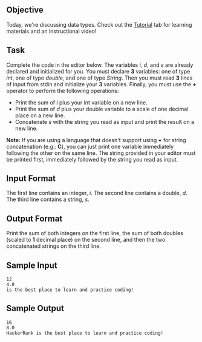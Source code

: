## Objective 
Today, we're discussing data types. Check out the [Tutorial](https://www.hackerrank.com/challenges/30-data-types/tutorial) tab for learning materials and an instructional video!

## Task 
Complete the code in the editor below. The variables _i_, _d_, and _s_ are already declared and initialized for you. You must declare **3** variables: one of type _int_, one of type _double_, and one of type _String_. Then you must read **3** lines of input from stdin and initialize your **3** variables. Finally, you must use the **+** operator to perform the following operations:

- Print the sum of _i_ plus your int variable on a new line.
- Print the sum of _d_ plus your double variable to a scale of one decimal place on a new line.
- Concatenate _s_ with the string you read as input and print the result on a new line.

**Note:** If you are using a language that doesn't support using **+** for string concatenation (e.g.: **C**), you can just print one variable immediately following the other on the same line. The string provided in your editor must be printed first, immediately followed by the string you read as input.

## Input Format

The first line contains an integer, _i_. 
The second line contains a double, _d_. 
The third line contains a string, _s_.

## Output Format

Print the sum of both integers on the first line, the sum of both doubles (scaled to **1** decimal place) on the second line, and then the two concatenated strings on the third line.

## Sample Input
```
12
4.0
is the best place to learn and practice coding!
```
## Sample Output
```
16
8.0
HackerRank is the best place to learn and practice coding!
```